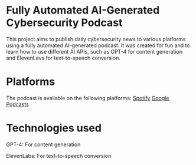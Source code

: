 # Fully Automated AI-Generated Cybersecurity Podcast
This project aims to publish daily cybersecurity news to various platforms using a fully automated AI-generated podcast. It was created for fun and to learn how to use different AI APIs, such as GPT-4 for content generation and ElevenLavs for text-to-speech conversion.

# Platforms
The podcast is available on the following platforms:
[Spotify](https://open.spotify.com/show/1Yh1dpFhAUouIPgVHoCu0T)
[Google Podcasts](https://podcasts.google.com/feed/aHR0cHM6Ly9mZWVkcy50cmFuc2lzdG9yLmZtL2N5YmVyc2VjdXJpdHktYWktZGFpbHktbmV3cw?)

# Technologies used
GPT-4: For content generation

ElevenLabs: For text-to-speech conversion
